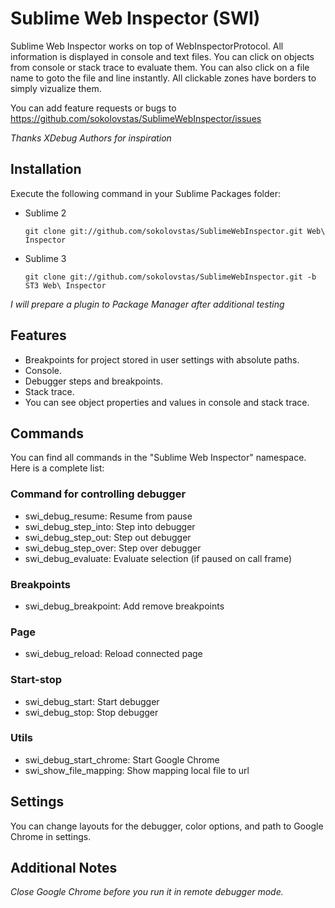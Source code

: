 # Sublime Web Inspector (SWI)

Sublime Web Inspector works on top of WebInspectorProtocol. All information is displayed in console and text files. 
You can click on objects from console or stack trace to evaluate them. You can also click on a file name to 
goto the file and line instantly. All clickable zones have borders to simply vizualize them.

You can add feature requests or bugs to https://github.com/sokolovstas/SublimeWebInspector/issues

*Thanks XDebug Authors for inspiration*

## Installation
Execute the following command in your Sublime Packages folder:

- Sublime 2
    
  ```git clone git://github.com/sokolovstas/SublimeWebInspector.git Web\ Inspector``` 

- Sublime 3

  ```git clone git://github.com/sokolovstas/SublimeWebInspector.git -b ST3 Web\ Inspector```

*I will prepare a plugin to Package Manager after additional testing*

## Features

- Breakpoints for project stored in user settings with absolute paths.
- Console.
- Debugger steps and breakpoints.
- Stack trace.
- You can see object properties and values in console and stack trace.

## Commands

You can find all commands in the "Sublime Web Inspector" namespace. Here is a complete list:

### Command for controlling debugger
- swi\_debug\_resume: Resume from pause
- swi\_debug\_step\_into: Step into debugger
- swi\_debug\_step\_out: Step out debugger
- swi\_debug\_step\_over: Step over debugger
- swi\_debug\_evaluate: Evaluate selection (if paused on call frame)

### Breakpoints
- swi\_debug\_breakpoint: Add remove breakpoints

### Page
- swi\_debug\_reload: Reload connected page

### Start-stop
- swi\_debug\_start: Start debugger
- swi\_debug\_stop: Stop debugger

### Utils
- swi\_debug\_start\_chrome: Start Google Chrome
- swi\_show\_file\_mapping: Show mapping local file to url

## Settings

You can change layouts for the debugger, color options, and path to Google Chrome in settings.

## Additional Notes
*Close Google Chrome before you run it in remote debugger mode.*
